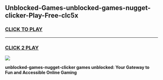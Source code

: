 
## Unblocked-Games-unblocked-games-nugget-clicker-Play-Free-clc5x
<h3>
<a href="https://premium76.site?title=unblocked-games-nugget-clicker&ref=22A">CLICK TO PLAY</a></h3>
<hr>

<h3>
<a href="https://premium76.site?title=unblocked-games-nugget-clicker&ref=22A">CLICK 2 PLAY</a>
  
</h3>

<a href="https://premium76.site?title=unblocked-games-nugget-clicker&ref=22A"><img src="https://clearcache.store/games.png"></a>


**unblocked-games-nugget-clicker games unblocked: Your Gateway to Fun and Accessible Online Gaming**
